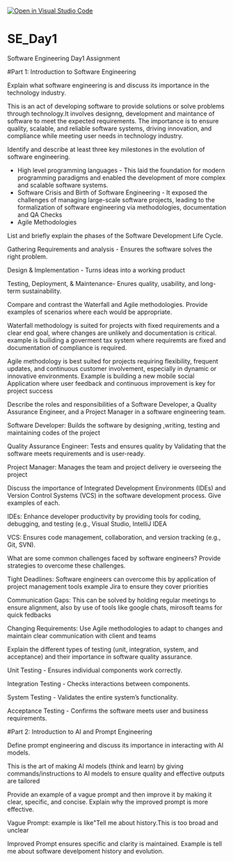 [![Open in Visual Studio Code](https://classroom.github.com/assets/open-in-vscode-2e0aaae1b6195c2367325f4f02e2d04e9abb55f0b24a779b69b11b9e10269abc.svg)](https://classroom.github.com/online_ide?assignment_repo_id=18447770&assignment_repo_type=AssignmentRepo)
# SE_Day1
Software Engineering Day1 Assignment

#Part 1: Introduction to Software Engineering

Explain what software engineering is and discuss its importance in the technology industry.

This is an act of developing software to provide solutions or solve problems through technology.It involves designng, development and maintance of software to meet the expected requirements.
The importance is to ensure quality, scalable, and reliable software systems, driving innovation, and compliance while meeting user needs in technology industry.

Identify and describe at least three key milestones in the evolution of software engineering.

 - High level programming languages - This laid the foundation for modern programming paradigms and enabled the development of more complex and scalable software systems.
 - Software Crisis and Birth of Software Engineering - It exposed the challenges of managing large-scale software projects, leading to the formalization of software engineering via methodologies, documentation and QA Checks
- Agile Methodologies 

List and briefly explain the phases of the Software Development Life Cycle.


Gathering Requirements and analysis - Ensures the software solves the right problem.

Design & Implementation - Turns ideas into a working product

Testing, Deployment, & Maintenance- Enures quality, usability, and long-term sustainability.

Compare and contrast the Waterfall and Agile methodologies. Provide examples of scenarios where each would be appropriate.

Waterfall methodology  is suited for projects with fixed requirements and a clear end goal, where changes are unlikely and documentation is critical. example is builiding a goverment tax system where requiremts are fixed and documentation of compliance is required. 

Agile methodology is best suited  for projects requiring flexibility, frequent updates, and continuous customer involvement, especially in dynamic or innovative environments. Example is building a new mobile social Application where user feedback and continuous improvement is key for project success

Describe the roles and responsibilities of a Software Developer, a Quality Assurance Engineer, and a Project Manager in a software engineering team.

Software Developer: Builds the software by designing ,writing, testing and maintaining codes of the project

Quality Assurance Engineer: Tests and ensures quality by Validating that the software meets requirements and is user-ready.

Project Manager: Manages the team and project delivery ie overseeing the project

Discuss the importance of Integrated Development Environments (IDEs) and Version Control Systems (VCS) in the software development process. Give examples of each.

IDEs: Enhance developer productivity by providing tools for coding, debugging, and testing (e.g., Visual Studio, IntelliJ IDEA

VCS: Ensures code management, collaboration, and version tracking (e.g., Git, SVN).

What are some common challenges faced by software engineers? Provide strategies to overcome these challenges.

Tight Deadlines: Software engineers can overcome this by application of project management tools example Jira to ensure they cover priorities

Communication Gaps: This can be solved by holding regular meetings to ensure alignment, also by use of tools like google chats, mirosoft teams for quick fedbacks

Changing Requirements:  Use Agile methodologies to adapt to changes and maintain clear communication with client and teams

Explain the different types of testing (unit, integration, system, and acceptance) and their importance in software quality assurance.

Unit Testing - Ensures individual components work correctly.

Integration Testing - Checks interactions between components.

System Testing - Validates the entire system’s functionality.

Acceptance Testing - Confirms the software meets user and business requirements.

#Part 2: Introduction to AI and Prompt Engineering


Define prompt engineering and discuss its importance in interacting with AI models.

This is the art of making AI models (think and learn) by giving commands/instructions to AI models to ensure quality and effective outputs are tailored

Provide an example of a vague prompt and then improve it by making it clear, specific, and concise. Explain why the improved prompt is more effective.

Vague Prompt: example is like"Tell me about history.This is too broad and unclear

Improved Prompt ensures specific and clarity is maintained. Example is tell me about software develpoment history and evolution.
